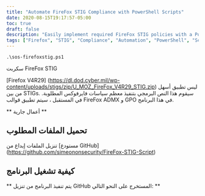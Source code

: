 ```yaml
---
title: "Automate FireFox STIG Compliance with PowerShell Scripts"
date: 2020-08-15T19:17:57-05:00
toc: true
draft: false
description: "Easily implement required FireFox STIG policies with a PowerShell script to ensure compliance."
tags: ["Firefox", "STIG", "Compliance", "Automation", "PowerShell", "Script", "Security", "Configuration", "Cybersecurity", "IT", "Information Technology", "Policies", "Management", "Best Practices", "Open-Source", "Cyber Defense", "Risk Management", "Defense", "Federal Agencies", "Government Compliance"]
---
```

```
.\sos-firefoxstig.ps1
```
 سكربت FireFox STIG  [Firefox V4R29] (https://dl.dod.cyber.mil/wp-content/uploads/stigs/zip/U_MOZ_FireFox_V4R29_STIG.zip) ليس تطبيق أسهل من بين STIGs. سيقوم هذا النص البرمجي بتنفيذ معظم سياسات فايرفوكس المطلوبة. في المستقبل ، سيتم تطبيق قوالب FireFox ADMX و GPO في هذا البرنامج.  ** أعمال جارية **  ## تحميل الملفات المطلوب  تنزيل الملفات إيداع من [مستودع GitHub] (https://github.com/simeononsecurity/FireFox-STIG-Script)  ## كيفية تشغيل البرنامج   ** يتم تنفيذ البرنامج من تنزيل GitHub المستخرج على النحو التالي: **